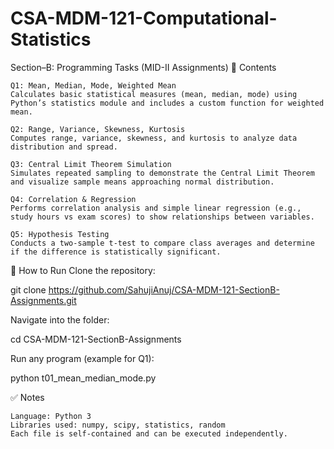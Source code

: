 # CSA-MDM-121-Computational-Statistics
Section–B: Programming Tasks (MID-II Assignments)
📂 Contents

    Q1: Mean, Median, Mode, Weighted Mean
    Calculates basic statistical measures (mean, median, mode) using Python’s statistics module and includes a custom function for weighted mean.

    Q2: Range, Variance, Skewness, Kurtosis
    Computes range, variance, skewness, and kurtosis to analyze data distribution and spread.

    Q3: Central Limit Theorem Simulation
    Simulates repeated sampling to demonstrate the Central Limit Theorem and visualize sample means approaching normal distribution.

    Q4: Correlation & Regression
    Performs correlation analysis and simple linear regression (e.g., study hours vs exam scores) to show relationships between variables.

    Q5: Hypothesis Testing
    Conducts a two-sample t-test to compare class averages and determine if the difference is statistically significant.

🚀 How to Run
Clone the repository:

git clone https://github.com/SahujiAnuj/CSA-MDM-121-SectionB-Assignments.git

Navigate into the folder:

cd CSA-MDM-121-SectionB-Assignments

Run any program (example for Q1):

python t01_mean_median_mode.py

✅ Notes

    Language: Python 3
    Libraries used: numpy, scipy, statistics, random
    Each file is self-contained and can be executed independently.

